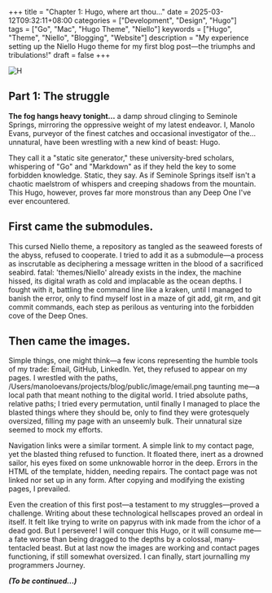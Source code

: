 +++
title = "Chapter 1: Hugo, where art thou..."
date = 2025-03-12T09:32:11+08:00
categories = ["Development", "Design", "Hugo"]  
tags = ["Go", "Mac", "Hugo Theme", "Niello"] 
keywords = ["Hugo", "Theme", "Niello", "Blogging", "Website"] 
description = "My experience setting up the Niello Hugo theme for my first blog post—the triumphs and tribulations!"
draft = false
+++

![H](/image/seminolesprings.jpeg)


## Part 1: The struggle

**The fog hangs heavy tonight...** a damp shroud clinging to Seminole Springs, mirroring the oppressive weight of my latest endeavor. I, Manolo Evans, purveyor of the finest catches and occasional investigator of the… unnatural, have been wrestling with a new kind of beast: Hugo.

They call it a "static site generator," these university-bred scholars, whispering of "Go" and "Markdown" as if they held the key to some forbidden knowledge. Static, they say. As if Seminole Springs itself isn't a chaotic maelstrom of whispers and creeping shadows from the mountain.  This Hugo, however, proves far more monstrous than any Deep One I've ever encountered.

## First came the submodules. 
This cursed Niello theme, a repository as tangled as the seaweed forests of the abyss, refused to cooperate. I tried to add it as a submodule—a process as inscrutable as deciphering a message written in the blood of a sacrificed seabird.  fatal: 'themes/Niello' already exists in the index, the machine hissed, its digital wrath as cold and implacable as the ocean depths.  I fought with it, battling the command line like a kraken, until I managed to banish the error, only to find myself lost in a maze of git add, git rm, and git commit commands, each step as perilous as venturing into the forbidden cove of the Deep Ones.

## Then came the images.  
Simple things, one might think—a few icons representing the humble tools of my trade: Email, GitHub, LinkedIn. Yet, they refused to appear on my pages.  I wrestled with the paths, /Users/manoloevans/projects/blog/public/image/email.png taunting me—a local path that meant nothing to the digital world. I tried absolute paths, relative paths; I tried every permutation, until finally I managed to place the blasted things where they should be, only to find they were grotesquely oversized, filling my page with an unseemly bulk.  Their unnatural size seemed to mock my efforts.

Navigation links were a similar torment.  A simple link to my contact page, yet the blasted thing refused to function.  It floated there, inert as a drowned sailor, his eyes fixed on some unknowable horror in the deep. Errors in the HTML of the template, hidden, needing repairs. The contact page was not linked nor set up in any form. After copying and modifying the existing pages, I prevailed.

Even the creation of this first post—a testament to my struggles—proved a challenge.  Writing about these technological hellscapes proved an ordeal in itself. It felt like trying to write on papyrus with ink made from the ichor of a dead god. But I persevere! I will conquer this Hugo, or it will consume me—a fate worse than being dragged to the depths by a colossal, many-tentacled beast. But at last now the images are working and contact pages functioning, if still somewhat oversized. I can finally, start journalling my programmers Journey.

***(To be continued...)***